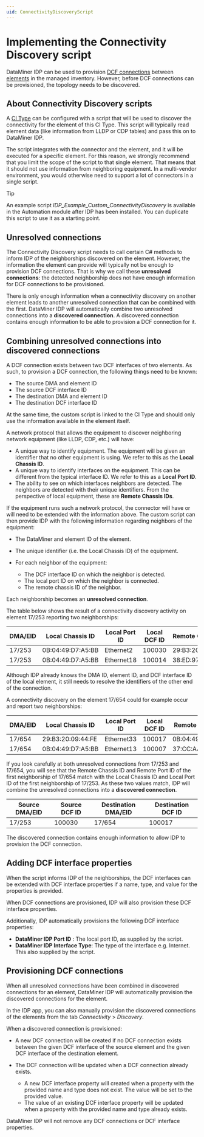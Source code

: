 ```yaml
---
uid: ConnectivityDiscoveryScript
---
```


# Implementing the Connectivity Discovery script

DataMiner IDP can be used to provision [DCF connections](xref:About_the_DataMiner_Connectivity_Framework) between [elements](xref:About_elements) in the managed inventory. However, before DCF connections can be provisioned, the topology needs to be discovered.

## About Connectivity Discovery scripts

A [CI Type](xref:CI_Types1) can be configured with a script that will be used to discover the connectivity for the element of this CI Type. This script will typically read element data (like information from LLDP or CDP tables) and pass this on to DataMiner IDP.

The script integrates with the connector and the element, and it will be executed for a specific element. For this reason, we strongly recommend that you limit the scope of the script to that single element. That means that it should not use information from neighboring equipment. In a multi-vendor environment, you would otherwise need to support a lot of connectors in a single script.

> [!TIP]
> An example script *IDP_Example_Custom_ConnectivityDiscovery* is available in the Automation module after IDP has been installed. You can duplicate this script to use it as a starting point.

## Unresolved connections

The Connectivity Discovery script needs to call certain C# methods to inform IDP of the neighborships discovered on the element. However, the information the element can provide will typically not be enough to provision DCF connections. That is why we call these **unresolved connections**: the detected neighborship does not have enough information for DCF connections to be provisioned.

There is only enough information when a connectivity discovery on another element leads to another unresolved connection that can be combined with the first. DataMiner IDP will automatically combine two unresolved connections into a **discovered connection**. A discovered connection contains enough information to be able to provision a DCF connection for it.

## Combining unresolved connections into discovered connections

A DCF connection exists between two DCF interfaces of two elements. As such, to provision a DCF connection, the following things need to be known:

- The source DMA and element ID
- The source DCF interface ID
- The destination DMA and element ID
- The destination DCF interface ID

At the same time, the custom script is linked to the CI Type and should only use the information available in the element itself.

A network protocol that allows the equipment to discover neighboring network equipment (like LLDP, CDP, etc.) will have:

- A unique way to identify equipment. The equipment will be given an identifier that no other equipment is using. We refer to this as the **Local Chassis ID**.
- A unique way to identify interfaces on the equipment. This can be different from the typical interface ID. We refer to this as a **Local Port ID**.
- The ability to see on which interfaces neighbors are detected. The neighbors are detected with their unique identifiers. From the perspective of local equipment, these are **Remote Chassis IDs**.

If the equipment runs such a network protocol, the connector will have or will need to be extended with the information above. The custom script can then provide IDP with the following information regarding neighbors of the equipment:

- The DataMiner and element ID of the element.
- The unique identifier (i.e. the Local Chassis ID) of the equipment.
- For each neighbor of the equipment:

  - The DCF interface ID on which the neighbor is detected.
  - The local port ID on which the neighbor is connected.
  - The remote chassis ID of the neighbor.

Each neighborship becomes an **unresolved connection**.

The table below shows the result of a connectivity discovery activity on element 17/253 reporting two neighborships:

| DMA/EID | Local Chassis ID | Local Port ID | Local DCF ID | Remote Chassis ID | Remote Port ID |
|-- | -- | -- | -- | -- | -- |
|17/253|0B:04:49:D7:A5:BB|Ethernet2|100030|29:B3:20:09:44:FE|Ethernet33|
|17/253|0B:04:49:D7:A5:BB|Ethernet18|100014|38:ED:97:AC:FE:7C|Ethernet12|

Although IDP already knows the DMA ID, element ID, and DCF interface ID of the local element, it still needs to resolve the identifiers of the other end of the connection.

A connectivity discovery on the element 17/654 could for example occur and report two neighborships:

|DMA/EID|Local Chassis ID|Local Port ID|Local DCF ID|Remote Chassis ID|Remote Port ID|
|-- | -- | -- | -- | -- | -- |
|17/654|29:B3:20:09:44:FE|Ethernet33|100017|0B:04:49:D7:A5:BB|Ethernet2|
|17/654|0B:04:49:D7:A5:BB|Ethernet13|100007|37:CC:AA:B3:CC:D8|Ethernet21|

If you look carefully at both unresolved connections from 17/253 and 17/654, you will see that the Remote Chassis ID and Remote Port ID of the first neighborship of 17/654 match with the Local Chassis ID and Local Port ID of the first neighborship of 17/253. As these two values match, IDP will combine the unresolved connections into a **discovered connection**.

|Source DMA/EID|Source DCF ID|Destination DMA/EID|Destination DCF ID|
|--|--|--|--|
|17/253|100030|17/654|100017|

The discovered connection contains enough information to allow IDP to provision the DCF connection.

## Adding DCF interface properties

When the script informs IDP of the neighborships, the DCF interfaces can be extended with DCF interface properties if a name, type, and value for the properties is provided.

When DCF connections are provisioned, IDP will also provision these DCF interface properties.

Additionally, IDP automatically provisions the following DCF interface properties:

- **DataMiner IDP Port ID** : The local port ID, as supplied by the script.
- **DataMiner IDP Interface Type**: The type of the interface e.g. Internet. This also supplied by the script.

## Provisioning DCF connections

When all unresolved connections have been combined in discovered connections for an element, DataMiner IDP will automatically provision the discovered connections for the element.

In the IDP app, you can also manually provision the discovered connections of the elements from the tab *Connectivity* > *Discovery*.

When a discovered connection is provisioned:

- A new DCF connection will be created if no DCF connection exists between the given DCF interface of the source element and the given DCF interface of the destination element.
- The DCF connection will be updated when a DCF connection already exists.

  - A new DCF interface property will created when a property with the provided name and type does not exist. The value will be set to the provided value.
  - The value of an existing DCF interface property will be updated when a property with the provided name and type already  exists.

DataMiner IDP will not remove any DCF connections or DCF interface properties.
